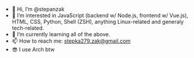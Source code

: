 - 👋 Hi, I’m @stepanzak
- 👀 I’m interested in JavaScript (backend w/ Node.js, frontend w/ Vue.js), HTML, CSS, Python, Shell (ZSH), anything Linux-related and generaly tech-related.
- 🌱 I’m currently learning all of the above.
- 📫 How to reach me: stepka279.zak@gmail.com
- 😎 I use Arch btw
